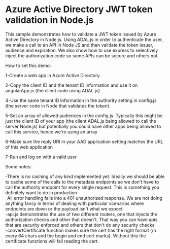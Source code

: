 ﻿# Azure Active Directory JWT token validation in Node.js


This sample demonstrates how to validate a JWT token issued by Azure Active Directory in Node.js. Using ADAL.js in order to authenticate the user, we make a call to an API in Node JS and then validate the token issuer, audience and expiration. We also show how to use express to selectively inject the authorization code so some APIs can be secure and others not. <br>

How to set this demo:

1-Create a web app in Azure Active Directory. <br>

2-Copy the client ID and the tenant ID information and use it on angularApp.js (the client code using ADAL.js)<br>

4-Use the same tenant ID information in the authority setting in config.js (the server code in Node that validates the token).<br>

5-Set an array of allowed audiences in the config.js. Typically this might be just the client ID of your app (the client ADAL.js being allowed to call the server Node.js) but potentially you could have other apps being allowed to call this service, hence we're using an array<BR>

6-Make sure the reply URI in your AAD application setting matches the URL of this web application

7-Run and log on with a valid user


Some notes:

-There is no caching of any kind implemented yet. Ideally we should be able to cache some of the calls to the metadata endpoints so we don't have to call the authority endpoint for every single request. This is something you definitely want to do in production<br>
-All error handling falls into a 401 unauthorized response. We are not doing anything fancy in terms of dealing with particular scenarios where endpoints are down or the payload isn't what we expect<br>
-api.js demonstrates the use of two different routers, one that injects the authorization checks and other that doesn't. That way you can have apis that are security enforced and others that don't do any security checks<br>
-convertCertificate function makes sure the cert has the right format (/n every 64 chars and the begin and end cert marks). Without this the certificate functions will fail reading the cert.